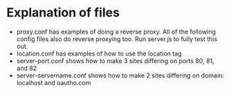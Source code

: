 # Explanation of files
- proxy.conf has examples of doing a reverse proxy.  All of the following config files also do reverse proxying too.
Run server.js to fully test this out.  
- location.conf has examples of how to use the location tag 
- server-port.conf shows how to make 3 sites differing on ports 80, 81, and 82 
- server-servername.conf shows how to make 2 sites differing on domain: localhost and oautho.com 

